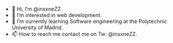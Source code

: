 - 👋 Hi, I’m @insxneZZ
- 👀 I’m interested in web development.
- 🌱 I’m currently learning Software engineering at the Polytechnic University of Madrid.
- 📫 How to reach me contact me on Tw: @insxneZZ.

<!---
insxneZZ/insxneZZ is a ✨ special ✨ repository because its `README.md` (this file) appears on your GitHub profile.
You can click the Preview link to take a look at your changes.
--->
